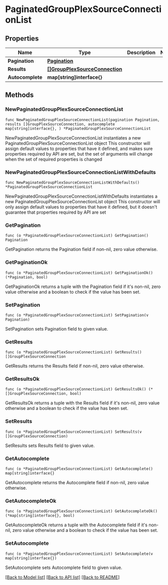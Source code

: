 # PaginatedGroupPlexSourceConnectionList

## Properties

Name | Type | Description | Notes
------------ | ------------- | ------------- | -------------
**Pagination** | [**Pagination**](Pagination.md) |  | 
**Results** | [**[]GroupPlexSourceConnection**](GroupPlexSourceConnection.md) |  | 
**Autocomplete** | **map[string]interface{}** |  | 

## Methods

### NewPaginatedGroupPlexSourceConnectionList

`func NewPaginatedGroupPlexSourceConnectionList(pagination Pagination, results []GroupPlexSourceConnection, autocomplete map[string]interface{}, ) *PaginatedGroupPlexSourceConnectionList`

NewPaginatedGroupPlexSourceConnectionList instantiates a new PaginatedGroupPlexSourceConnectionList object
This constructor will assign default values to properties that have it defined,
and makes sure properties required by API are set, but the set of arguments
will change when the set of required properties is changed

### NewPaginatedGroupPlexSourceConnectionListWithDefaults

`func NewPaginatedGroupPlexSourceConnectionListWithDefaults() *PaginatedGroupPlexSourceConnectionList`

NewPaginatedGroupPlexSourceConnectionListWithDefaults instantiates a new PaginatedGroupPlexSourceConnectionList object
This constructor will only assign default values to properties that have it defined,
but it doesn't guarantee that properties required by API are set

### GetPagination

`func (o *PaginatedGroupPlexSourceConnectionList) GetPagination() Pagination`

GetPagination returns the Pagination field if non-nil, zero value otherwise.

### GetPaginationOk

`func (o *PaginatedGroupPlexSourceConnectionList) GetPaginationOk() (*Pagination, bool)`

GetPaginationOk returns a tuple with the Pagination field if it's non-nil, zero value otherwise
and a boolean to check if the value has been set.

### SetPagination

`func (o *PaginatedGroupPlexSourceConnectionList) SetPagination(v Pagination)`

SetPagination sets Pagination field to given value.


### GetResults

`func (o *PaginatedGroupPlexSourceConnectionList) GetResults() []GroupPlexSourceConnection`

GetResults returns the Results field if non-nil, zero value otherwise.

### GetResultsOk

`func (o *PaginatedGroupPlexSourceConnectionList) GetResultsOk() (*[]GroupPlexSourceConnection, bool)`

GetResultsOk returns a tuple with the Results field if it's non-nil, zero value otherwise
and a boolean to check if the value has been set.

### SetResults

`func (o *PaginatedGroupPlexSourceConnectionList) SetResults(v []GroupPlexSourceConnection)`

SetResults sets Results field to given value.


### GetAutocomplete

`func (o *PaginatedGroupPlexSourceConnectionList) GetAutocomplete() map[string]interface{}`

GetAutocomplete returns the Autocomplete field if non-nil, zero value otherwise.

### GetAutocompleteOk

`func (o *PaginatedGroupPlexSourceConnectionList) GetAutocompleteOk() (*map[string]interface{}, bool)`

GetAutocompleteOk returns a tuple with the Autocomplete field if it's non-nil, zero value otherwise
and a boolean to check if the value has been set.

### SetAutocomplete

`func (o *PaginatedGroupPlexSourceConnectionList) SetAutocomplete(v map[string]interface{})`

SetAutocomplete sets Autocomplete field to given value.



[[Back to Model list]](../README.md#documentation-for-models) [[Back to API list]](../README.md#documentation-for-api-endpoints) [[Back to README]](../README.md)


